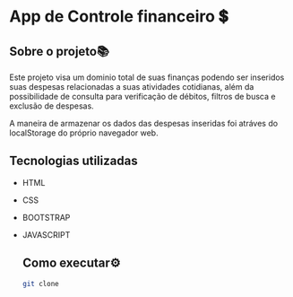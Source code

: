 # App de Controle financeiro 💲

## Sobre o projeto📚
Este projeto visa um dominio total de suas finanças podendo ser inseridos suas despesas relacionadas a suas atividades cotidianas, além da possibilidade de consulta para verificação de débitos,
filtros de busca e exclusão de despesas.

A maneira de armazenar os dados das despesas inseridas foi atráves do localStorage do próprio navegador web.

## Tecnologias utilizadas
- HTML
- CSS
- BOOTSTRAP
- JAVASCRIPT

  ## Como executar⚙
  ``` bash
  git clone 

  

  
